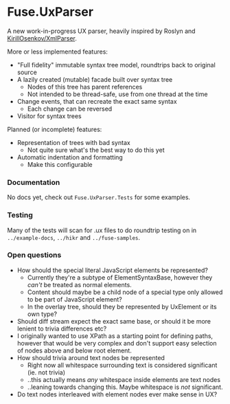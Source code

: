 # Fuse.UxParser

A new work-in-progress UX parser, heavily inspired by Roslyn and [KirillOsenkov/XmlParser](https://github.com/KirillOsenkov/XmlParser).

More or less implemented features:

- "Full fidelity" immutable syntax tree model, roundtrips back to original source
- A lazily created (mutable) facade built over syntax tree
  - Nodes of this tree has parent references
  - Not intended to be thread-safe, use from one thread at the time
- Change events, that can recreate the exact same syntax 
  - Each change can be reversed
- Visitor for syntax trees

Planned (or incomplete) features:

- Representation of trees with bad syntax
  - Not quite sure what's the best way to do this yet
- Automatic indentation and formatting
  - Make this configurable

### Documentation

No docs yet, check out `Fuse.UxParser.Tests` for some examples.

### Testing

Many of the tests will scan for .ux files to do roundtrip testing on in `../example-docs`, `../hikr` and `../fuse-samples`.

### Open questions

- How should the special literal JavaScript elements be represented?
  - Currently they're a subtype of ElementSyntaxBase, however they _can't_ be treated as normal elements.
  - Content should maybe be a child node of a special type only allowed to be part of JavaScript element?
  - In the overlay tree, should they be represented by UxElement or its own type?
- Should diff stream expect the exact same base, or should it be more lenient to trivia differences etc?
- I originally wanted to use XPath as a starting point for defining paths, however that would be very
  complex and don't support easy selection of nodes above and below root element.
- How should trivia around text nodes be represented
  - Right now all whitespace surrounding text is considered significant (ie. not trivia)
  - ..this actually means _any_ whitespace inside elements are text nodes
  - ..leaning towards changing this. Maybe whitespace is _not_ significant.
- Do text nodes interleaved with element nodes ever make sense in UX?

